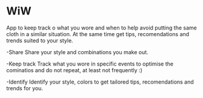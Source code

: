 WiW
===
App to keep track o what you wore and when to help avoid putting the
same cloth in a similar situation. At the same time get tips,
recomendations and trends suited to your style.

-Share 
Share your style and combinations you make out.

-Keep track
Track what you wore in specific events to optimise the cominatios and do not repeat, at least not frequently  :)

-Identify
Identify your style, colors to get tailored tips, recomendations and trends for you.

